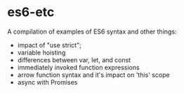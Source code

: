 # es6-etc
A compilation of examples of ES6 syntax and other things:
- impact of "use strict";
- variable hoisting
- differences between var, let, and const
- immediately invoked function expressions
- arrow function syntax and it's impact on 'this' scope
- async with Promises
